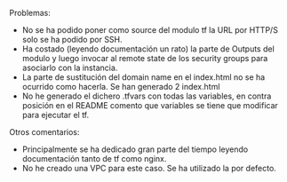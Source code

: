 Problemas:
- No se ha podido poner como source del modulo tf la URL por HTTP/S solo se ha podido por SSH.
- Ha costado (leyendo documentación un rato) la parte de Outputs del modulo y luego invocar al remote state de los security groups para asociarlo con la instancia.
- La parte de sustitución del domain name en el index.html no se ha ocurrido como hacerla. Se han generado 2 index.html
- No he generado el dichero .tfvars con todas las variables, en contra posición en el README comento que variables se tiene que modificar para ejecutar el tf.

Otros comentarios:
- Principalmente se ha dedicado gran parte del tiempo leyendo documentación tanto de tf como nginx.
- No he creado una VPC para este caso. Se ha utilizado la por defecto.